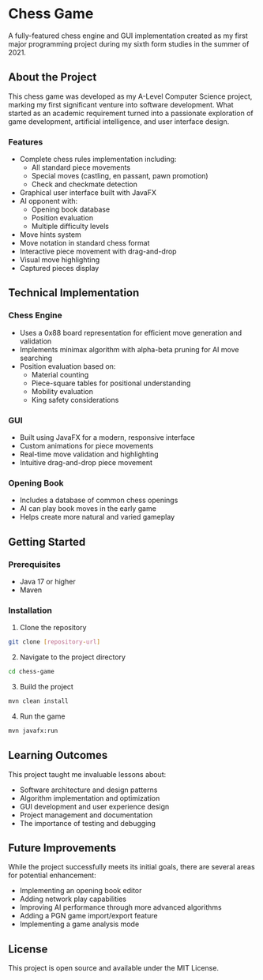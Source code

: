 # Chess Game

A fully-featured chess engine and GUI implementation created as my first major programming project during my sixth form studies in the summer of 2021.

## About the Project

This chess game was developed as my A-Level Computer Science project, marking my first significant venture into software development. What started as an academic requirement turned into a passionate exploration of game development, artificial intelligence, and user interface design.

### Features

- Complete chess rules implementation including:
  - All standard piece movements
  - Special moves (castling, en passant, pawn promotion)
  - Check and checkmate detection
- Graphical user interface built with JavaFX
- AI opponent with:
  - Opening book database
  - Position evaluation
  - Multiple difficulty levels
- Move hints system
- Move notation in standard chess format
- Interactive piece movement with drag-and-drop
- Visual move highlighting
- Captured pieces display

## Technical Implementation

### Chess Engine
- Uses a 0x88 board representation for efficient move generation and validation
- Implements minimax algorithm with alpha-beta pruning for AI move searching
- Position evaluation based on:
  - Material counting
  - Piece-square tables for positional understanding
  - Mobility evaluation
  - King safety considerations

### GUI
- Built using JavaFX for a modern, responsive interface
- Custom animations for piece movements
- Real-time move validation and highlighting
- Intuitive drag-and-drop piece movement

### Opening Book
- Includes a database of common chess openings
- AI can play book moves in the early game
- Helps create more natural and varied gameplay

## Getting Started

### Prerequisites
- Java 17 or higher
- Maven

### Installation
1. Clone the repository
```bash
git clone [repository-url]
```

2. Navigate to the project directory
```bash
cd chess-game
```

3. Build the project
```bash
mvn clean install
```

4. Run the game
```bash
mvn javafx:run
```

## Learning Outcomes

This project taught me invaluable lessons about:
- Software architecture and design patterns
- Algorithm implementation and optimization
- GUI development and user experience design
- Project management and documentation
- The importance of testing and debugging

## Future Improvements

While the project successfully meets its initial goals, there are several areas for potential enhancement:
- Implementing an opening book editor
- Adding network play capabilities
- Improving AI performance through more advanced algorithms
- Adding a PGN game import/export feature
- Implementing a game analysis mode

## License

This project is open source and available under the MIT License. 